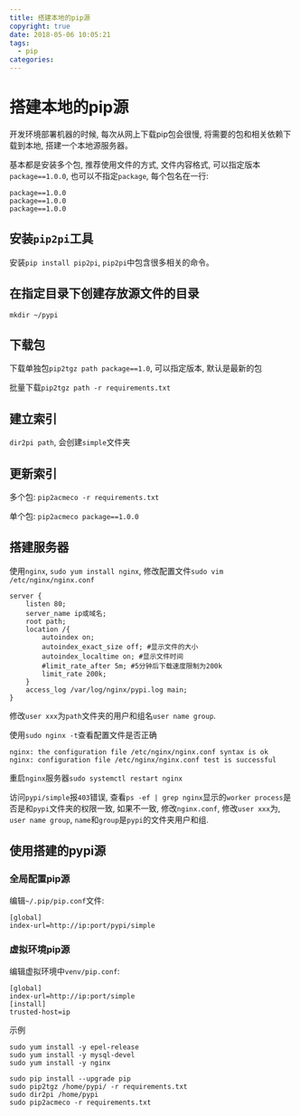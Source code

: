 ```yaml
---
title: 搭建本地的pip源
copyright: true
date: 2018-05-06 10:05:21
tags:
  - pip
categories:
---
```


# 搭建本地的pip源

开发环境部署机器的时候, 每次从网上下载pip包会很慢, 将需要的包和相关依赖下载到本地, 搭建一个本地源服务器。

基本都是安装多个包, 推荐使用文件的方式, 
文件内容格式, 可以指定版本`package==1.0.0`, 也可以不指定`package`, 每个包名在一行:
```
package==1.0.0
package==1.0.0
package==1.0.0
```

## 安装`pip2pi`工具

安装`pip install pip2pi`, `pip2pi`中包含很多相关的命令。

## 在指定目录下创建存放源文件的目录
`mkdir ~/pypi`

## 下载包
下载单独包`pip2tgz path package==1.0`, 可以指定版本, 默认是最新的包

批量下载`pip2tgz path -r requirements.txt`

## 建立索引

`dir2pi path`, 会创建`simple`文件夹

## 更新索引

多个包: `pip2acmeco -r requirements.txt`

单个包: `pip2acmeco package==1.0.0`

## 搭建服务器

使用`nginx`, `sudo yum install nginx`, 修改配置文件`sudo vim /etc/nginx/nginx.conf`
```
server {
    listen 80;
    server_name ip或域名;
    root path;
    location /{
        autoindex on;
        autoindex_exact_size off; #显示文件的大小
        autoindex_localtime on; #显示文件时间
        #limit_rate_after 5m; #5分钟后下载速度限制为200k
        limit_rate 200k;
    }
    access_log /var/log/nginx/pypi.log main;
}
```
修改`user xxx`为`path`文件夹的用户和组名`user name group`.

使用`sudo nginx -t`查看配置文件是否正确
```
nginx: the configuration file /etc/nginx/nginx.conf syntax is ok
nginx: configuration file /etc/nginx/nginx.conf test is successful
```

重启`nginx`服务器`sudo systemctl restart nginx`

访问`pypi/simple`报`403`错误, 查看`ps -ef | grep nginx`显示的`worker process`是否是和`pypi`文件夹的权限一致, 如果不一致, 修改`nginx.conf`, 修改`user xxx`为, `user name group`, `name`和`group`是`pypi`的文件夹用户和组.


## 使用搭建的pypi源

### 全局配置pip源
编辑`~/.pip/pip.conf`文件:
```
[global]
index-url=http://ip:port/pypi/simple
```

### 虚拟环境pip源
编辑虚拟环境中`venv/pip.conf`:
```
[global]
index-url=http://ip:port/simple
[install]
trusted-host=ip
```

示例
```
sudo yum install -y epel-release
sudo yum install -y mysql-devel
sudo yum install -y nginx

sudo pip install --upgrade pip
sudo pip2tgz /home/pypi/ -r requirements.txt
sudo dir2pi /home/pypi
sudo pip2acmeco -r requirements.txt
```

